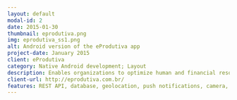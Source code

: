 ```yaml
---
layout: default
modal-id: 2
date: 2015-01-30
thumbnail: eprodutiva.png
img: eprodutiva_ss1.png
alt: Android version of the eProdutiva app
project-date: January 2015
client: eProdutiva
category: Native Android development; Layout
description: Enables organizations to optimize human and financial resources, increase team productivity, making commercial and technical visits more efficient.
client-url: http://eprodutiva.com.br/
features: REST API, database, geolocation, push notifications, camera, file access
---
```

